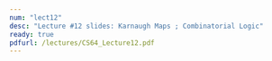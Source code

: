 ```yaml
---
num: "lect12"
desc: "Lecture #12 slides: Karnaugh Maps ; Combinatorial Logic"
ready: true
pdfurl: /lectures/CS64_Lecture12.pdf
---
```


